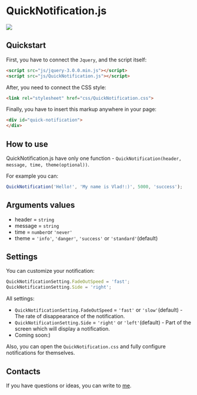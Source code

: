 # QuickNotification.js

![](https://pp.vk.me/c627231/v627231735/3ed3f/MS2mI6Dk1iQ.jpg)

Quickstart
--------

First, you have to connect the `Jquery`, and the script itself:

```html
<script src="js/jquery-3.0.0.min.js"></script>
<script src="js/QuickNotification.js"></script>
```

After, you need to connect the CSS style:

```html
<link rel="stylesheet" href="css/QuickNotification.css">
```

Finally, you have to insert this markup anywhere in your page:

```html
<div id="quick-notification">
</div>
```

How to use
--------

QuickNotification.js have only one function - `QuickNotification(header, message, time, theme(optional))`.

For example you can:

```js
QuickNotification('Hello!', 'My name is Vlad!:)', 5000, 'success');
```

Arguments values
--------

* header = `string`
* message = `string`
* time = `number`or `'never'`
* theme = `'info'`, `'danger'`, `'success'` or `'standard'`(default)

Settings
--------

You can customize your notification:

```js
QuickNotificationSetting.FadeOutSpeed = 'fast';
QuickNotificationSetting.Side = 'right';
```

All settings:

* `QuickNotificationSetting.FadeOutSpeed` = `'fast'` or `'slow'`(default) - The rate of disappearance of the notification.
* `QuickNotificationSetting.Side` = `'right'` or `'left'`(default) - Part of the screen which will display a notification.
* Coming soon:)

Also, you can open the `QuickNotification.css` and fully configure notifications for themselves.

Contacts
--------

If you have questions or ideas, you can write to [me](https://new.vk.com/bitfox4d).
